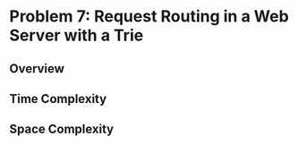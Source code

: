 # Problem 7: Request Routing in a Web Server with a Trie

## Overview

## Time Complexity



## Space Complexity